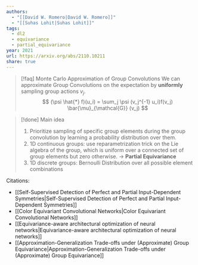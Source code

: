 ```yaml
---
authors:
  - "[[David W. Romero|David W. Romero]]"
  - "[[Suhas Lohit|Suhas Lohit]]"
tags:
  - dl2
  - equivariance
  - partial_equivariance
year: 2021
url: https://arxiv.org/abs/2110.10211
share: true
---
```


> [!faq] Monte Carlo Approximation of Group Convolutions
> We can approximate Group Convolutions on the expectation by **uniformly** sampling group actions $v_j$.
> $$ 
> (\psi \hat{*} f)(u_i) = \sum_j \psi (v_j^{-1} u_i)f(v_j) \bar{\mu}_{\mathcal{G}} (v_j)
> $$

>[!done] Main idea
> 1. Prioritize sampling of specific group elements during the group convolution by learning a probability distribution over them.
> 2. 1D continuous groups: use reparametrization trick on the Lie algebra of the group, which is uniform over a connected set of group elements but zero otherwise. $\to$ **Partial Equivariance**
> 3. 1D discrete groups: Bernoulli Distribution over all possible element combinations

Citations:
- [[Self-Supervised Detection of Perfect and Partial Input-Dependent Symmetries|Self-Supervised Detection of Perfect and Partial Input-Dependent Symmetries]]
- [[Color Equivariant Convolutional Networks|Color Equivariant Convolutional Networks]]
- [[Equivariance-aware architectural optimization of neural networks|Equivariance-aware architectural optimization of neural networks]]
- [[Approximation-Generalization Trade-offs under (Approximate) Group Equivariance|Approximation-Generalization Trade-offs under (Approximate) Group Equivariance]]

